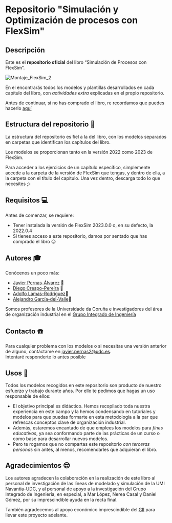 # Repositorio "Simulación y Optimización de procesos con FlexSim"

## Descripción

Este es el **repositorio oficial** del libro “Simulación de Procesos con FlexSim”.

![Montaje_FlexSim_2](https://github.com/JaviPernasResearch/SyO-procesos-FlexSim/assets/98108974/87a6ff37-9585-4995-967d-8ccdcd3c7069)

En el encontrarás todos los modelos y plantillas desarrollados en cada capítulo del libro, con _actividades extra_ explicadas en el propio repositorio.  

Antes de continuar, si no has comprado el libro, re recordamos que puedes hacerlo [aquí](https://libros.cc/Simulacion-y-optimizacion-de-procesos-con-FlexSim.htm?isbn=9788410066007)

## Estructura del repositorio 📑

La estructura del repositorio es fiel a la del libro, con los modelos separados en carpetas que identifican los capítulos del libro. 
  
Los modelos se proporcionan tanto en la versión 2022 como 2023 de FlexSim.  
  
Para acceder a los ejercicios de un capítulo específico, simplemente accede a la carpeta de la versión de FlexSim que tengas, y dentro de ella, a la carpeta con el título del capítulo. Una vez dentro, descarga todo lo que necesites ;)
  
## Requisitos 💻

Antes de comenzar, se requiere: 
 * Tener instalada la versión de FlexSim 2023.0.0 o, en su defecto, la 2022.0.4
 * Si tienes acceso a este repositorio, damos por sentado que has comprado el libro 😉
 
## Autores 🎓

Conócenos un poco más:

* [Javier Pernas-Álvarez](https://pdi.udc.es/en/File/Pdi/HF9NK) 📖
* [Diego Crespo-Pereira](https://pdi.udc.es/en/File/Pdi/6W6MH) 📖
* [Adolfo Lamas-Rodríguez](https://pdi.udc.es/en/File/Pdi/8T89E)📖
* [Alejandro García-del-Valle](https://pdi.udc.es/en/File/Pdi/9A99E)📖

Somos profesores de la Universidade da Coruña e investigadores del área de organización industrial en el [Grupo Integrado de Ingeniería](https://gii.udc.es/)

## Contacto ☎️

Para cualquier problema con los modelos o si necesitas una versión anterior de alguno, contáctame en <javier.pernas2@udc.es>.  
Intentaré responderte lo antes posible

## Usos 🚨

Todos los modelos recogidos en este repositorio son producto de nuestro esfuerzo y trabajo durante años. Por ello te pedimos que hagas un uso responsable de ellos:
* El objetivo principal es didáctico. Hemos recopilado toda nuestra experiencia en este campo y la hemos condensando en tutoriales y modelos para que puedas formarte en esta metodología a la par que refrescas conceptos clave de organización industrial.
* Además, estaremos encantado de que emplees los modelos para *fines educativos*, ya sea conformando parte de las prácticas de un curso o como base para desarrollar nuevos modelos.
* Pero te rogamos que no compartas este repositorio _con terceras personas_ sin antes, al menos, recomendarles que adquieran el libro.

## Agradecimientos 😎
Los autores agradecen la colaboración en la realización de este libro al personal de investigación de las líneas de modelado y simulación de la UMI Navantia-UDC, y al personal de apoyo a la investigación del Grupo Integrado de Ingeniería, en especial, a Mar López, Nerea Casal y Daniel Gómez, por su imprescindible ayuda en la recta final.  

También agradecemos al apoyo económico imprescindible del [GII](https://gii.udc.es/) para llevar este proyecto adelante.
